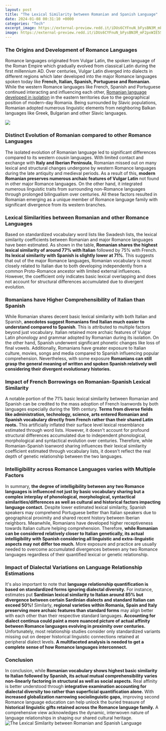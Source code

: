 ```yaml
---
layout: post
title: "The Lexical Similarity between Romanian and Spanish Language"
date: 2024-01-08 00:31:10 +0000
categories: "Tech"
excerpt_image: https://external-preview.redd.it/iDUs6CYFnuN_bFysBN3M_mF2pxWIE5SWnlsk1SsDsHU.jpg?auto=webp&amp;s=6afefeba33ee6018aea0fd9af8fe147bed5c9866
image: https://external-preview.redd.it/iDUs6CYFnuN_bFysBN3M_mF2pxWIE5SWnlsk1SsDsHU.jpg?auto=webp&amp;s=6afefeba33ee6018aea0fd9af8fe147bed5c9866
---
```


### The Origins and Development of Romance Languages  
Romance languages originated from Vulgar Latin, the spoken language of the Roman Empire which gradually evolved from classical Latin during the first millennium AD. Over centuries, Vulgar Latin diverged into dialects in different regions which later developed into the major Romance languages spoken today like **French, Italian, Spanish, Portuguese and Romanian**. While the western Romance languages like French, Spanish and Portuguese continued interacting and influencing each other, [Romanian language developed in isolation](https://fistore.mysenprints.com/collection/abston) in the eastern territories due to the geographical position of modern-day Romania. Being surrounded by Slavic populations, Romanian adopted numerous linguistic elements from neighboring Balkan languages like Greek, Bulgarian and other Slavic languages.

![](https://i.ytimg.com/vi/_QgmjabZTGg/maxresdefault.jpg)
### Distinct Evolution of Romanian compared to other Romance Languages
The isolated evolution of Romanian language led to significant differences compared to its western cousin languages. With limited contact and exchange with **Italy and Iberian Peninsula**, Romanian missed out on many lexical and structural changes undergone by western Romance languages during the late antiquity and medieval periods. As a result of this, **modern Romanian preserves numerous archaic features of Vulgar Latin** not found in other major Romance languages. On the other hand, it integrated numerous linguistic traits from surrounding non-Romance languages through prolonged bilingualism over centuries. All these factors resulted in Romanian emerging as a unique member of Romance language family with significant divergence from its western branches.
### Lexical Similarities between Romanian and other Romance Languages 
Based on standardized vocabulary word lists like Swadesh lists, the lexical similarity coefficients between Romanian and major Romance languages have been estimated. As shown in the table, **Romanian shares the highest lexical similarity of around 77% with Italian** followed by 75% with French. **Its lexical similarity with Spanish is slightly lower at 71%**. This suggests that out of the major Romance languages, Romanian vocabulary is most closely related to Italian due to both developing independently from a common Proto-Romance ancestor with limited external influences. However, the coefficient only indicates basic lexical overlapping and does not account for structural differences accumulated due to divergent evolution.
### Romanians have Higher Comprehensibility of Italian than Spanish
While Romanian shares decent basic lexical similarity with both Italian and Spanish, **anecdotes suggest Romanians find Italian much easier to understand compared to Spanish**. This is attributed to multiple factors beyond just vocabulary. Italian retained more archaic features of Vulgar Latin phonology and grammar adopted by Romanian during its isolation. On the other hand, Spanish underwent significant phonetic changes like loss of final vowels. Additionally, Romanians have greater exposure to Italian culture, movies, songs and media compared to Spanish influencing popular comprehension. Nevertheless, with some exposure **Romanians can still grasp the general meaning of written and spoken Spanish relatively well considering their divergent evolutionary histories.**
### Impact of French Borrowings on Romanian-Spanish Lexical Similarity
A notable portion of the 71% basic lexical similarity between Romanian and Spanish can be credited to the mass adoption of French loanwords by both languages especially during the 19th century. **Terms from diverse fields like administration, technology, science, arts entered Romanian and Spanish vocabulary directly from French rather than their shared Latin roots.** This artificially inflated their surface level lexical resemblance estimated through word lists. However, it doesn't account for profound structural differences accumulated due to independent phonological, morphological and syntactical evolution over centuries. Therefore, while Romanian-Spanish loanword sharing influences their lexical similarity coefficient estimated through vocabulary lists, it doesn't reflect the real depth of genetic relationship between the two languages.
### Intelligibility across Romance Languages varies with Multiple Factors
In summary, **the degree of intelligibility between any two Romance languages is influenced not just by basic vocabulary sharing but a complex interplay of phonological, morphological, syntactical similarities/differences as well as cultural and historical factors impacting language contact.** Despite lower estimated lexical similarity, Spanish speakers may comprehend Portuguese better than Italian speakers due to geographical proximity and shared recent history between Iberian neighbors. Meanwhile, Romanians have developed higher receptiveness towards Italian culture helping comprehension. Therefore, **while Romanian can be considered relatively closer to Italian genetically, its actual intelligibility with Spanish considering all linguistic and extra-linguistic aspects may not differ too much.** More exposure and practice are usually needed to overcome accumulated divergences between any two Romance languages regardless of their quantified lexical or genetic relationship.
### Impact of Dialectal Variations on Language Relationship Estimations
It's also important to note that **language relationship quantification is based on standardized forms ignoring dialectal diversity.** For instance, estimates put **Sardinian lexical similarity to Italian around 85% but divergence between certain Sardinian dialects and standard Italian can exceed 50%!** Similarly, **regional varieties within Romania, Spain and Italy preserving more archaic features than standard forms** may align better with each other than their respective standard languages. **Accounting for dialect continua could paint a more nuanced picture of actual affinity between Romance languages evolving in proximity over centuries.** Unfortunately, most relationship studies consider only standardized variants missing out on deeper historical linguistic connections retained at peripheral dialect levels. **A multifaceted analysis is needed to get a complete sense of how Romance languages interconnect.**
### Conclusion
In conclusion, while **Romanian vocabulary shows highest basic similarity to Italian followed by Spanish, its actual mutual comprehensibility varies non-linearly factoring in structural as well as social aspects.** Real affinity is better understood through **integrative examination accounting for dialectal diversity too rather than superficial quantification alone.** With **increased globalization narrowing sociolinguistic gaps,** improving second Romance language education can help unlock the buried treasure of **historical linguistic gifts retained across the Romance language family.** A comprehensive view acknowledges the dynamic, interwoven nature of language relationships in shaping our shared cultural heritage.
![The Lexical Similarity between Romanian and Spanish Language](https://external-preview.redd.it/iDUs6CYFnuN_bFysBN3M_mF2pxWIE5SWnlsk1SsDsHU.jpg?auto=webp&amp;s=6afefeba33ee6018aea0fd9af8fe147bed5c9866)